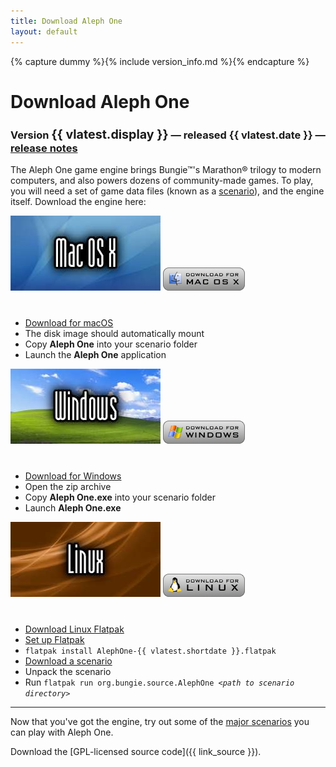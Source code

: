 ```yaml
---
title: Download Aleph One
layout: default
---
```

{% capture dummy %}{% include version_info.md %}{% endcapture %}

# <a name="download"></a> Download Aleph One

### Version <span style="font-size: larger">{{ vlatest.display }}</span> &#8212; released {{ vlatest.date }} &#8212; <a href="{{ vlatest_notes }}" target="_blank">release notes</a>

The Aleph One game engine brings Bungie™'s Marathon® trilogy to modern computers, and also powers dozens of community-made games. To play, you will need a set of game data files (known as a [scenario](/scenarios.html)), and the engine itself. Download the engine here:

<div class="gamesec">
<a href="{{ link_alephmac }}"><img src="/images/mac.jpg" width="240" height="120" alt="macOS"></a>
<a href="{{ link_alephmac }}" class="downloadonly"><img src="/images/download_mac.png" width="131" height="37" alt="Download Aleph One for macOS" class="noborder"></a>
        <ul style="margin-top: 40px">
          <li><a href="{{ link_alephmac }}">Download for macOS</a></li>
          <li>The disk image should automatically mount</li>
          <li>Copy <b>Aleph One</b> into your scenario folder</li>
          <li>Launch the <b>Aleph One</b> application</li>
        </ul>
</div>

<div class="gamesec">
<a href="{{ link_alephwin }}"><img src="/images/win.jpg" width="240" height="120" alt="Windows"></a>
<a href="{{ link_alephwin }}" class="downloadonly"><img src="/images/download_win.png" width="131" height="37" alt="Download Aleph One for Windows" class="noborder"></a>
        <ul style="margin-top: 40px">
          <li><a href="{{ link_alephwin }}">Download for Windows</a></li>
          <li>Open the zip archive</li>
          <li>Copy <b>Aleph One.exe</b> into your scenario folder</li>
          <li>Launch <b>Aleph One.exe</b></li>
        </ul>
</div>

<div class="gamesec">
<a href="{{ link_source }}"><img src="/images/linux.jpg" width="240" height="120" alt="Linux"></a>
<a href="{{ link_alephflatpak }}" class="downloadonly"><img src="/images/download_linux.png" width="131" height="37" alt="Download Aleph One Source for Linux" class="noborder"></a>
        <ul style="margin-top: 40px">
          <li><a href="{{ link_alephflatpak }}">Download Linux Flatpak</a></li>
          <li><a href="https://flatpak.org/setup/">Set up Flatpak</a></li>
          <li><code>flatpak install AlephOne-{{ vlatest.shortdate }}.flatpak</code></li>
          <li><a href="/scenarios.html">Download a scenario</a></li>
          <li>Unpack the scenario</li>
          <li>Run <code>flatpak run org.bungie.source.AlephOne <em>&lt;path to scenario directory&gt;</em></code></li>
        </ul>
</div>

***

Now that you've got the engine, try out some of the [major scenarios](/scenarios.html) you can play with Aleph One.

Download the [GPL-licensed source code]({{ link_source }}).

